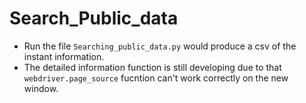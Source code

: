 # Search_Public_data
- Run the file `Searching_public_data.py` would produce a csv of the instant information.
- The detailed information function is still developing due to that `webdriver.page_source` fucntion can't work correctly on the new window.
